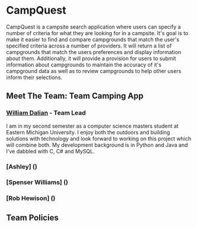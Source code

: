 # CampQuest
CampQuest is a campsite search application where users can specify a number of criteria for what they are looking for in a campsite. It's goal is to make it easier to find and compare campgrounds that match the user's specified criteria across a number of providers. It will return a list of campgrounds that match the users preferences and display information about them. Additionally, it will provide a provision for users to submit information about campgrounds to maintain the accuracy of it's campground data as well as to review campgrounds to help other users inform their selections.
## Meet The Team: Team Camping App
### [William Dalian](https://github.com/wildal99) - Team Lead
I am in my second semester as a computer science masters student at Eastern Michigan University. I enjoy both the outdoors and building solutions with technology and look forward to working on this project which will combine both. My development background is in Python and Java and I've dabbled with C, C# and MySQL. 
### [Ashley] ()
### [Spenser Williams] ()
### [Rob Hewison] ()
## Team Policies
